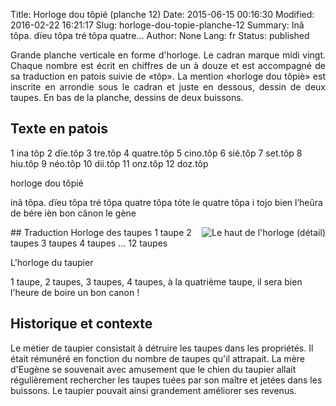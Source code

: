 Title: Horloge dou tôpié (planche 12)
Date: 2015-06-15 00:16:30
Modified: 2016-02-22 16:21:17
Slug: horloge-dou-topie-planche-12
Summary: Inâ tôpa. dïeu tôpa tré tôpa quatre...
Author: None
Lang: fr
Status: published



<p style="text-align:justify;">Grande planche verticale en forme d'horloge. Le cadran marque midi vingt. Chaque nombre est écrit en chiffres de un à douze et est accompagné de sa traduction en patois suivie de «tôp». La mention «horloge dou tôpiè» est inscrite en arrondie sous le cadran et juste en dessous, dessin de deux taupes. En bas de la planche, dessins de deux buissons.</p>


## Texte en patois
1 ina tôp 
2 dïe.tôp 
3 tre.tôp 
4 quatre.tôp 
5 cino.tôp 
6 sié.tôp 
7 set.tôp 
8 hiu.tôp 
9 néo.tôp 
10 dii.tôp 
11 onz.tôp 
12 doz.tôp

horloge dou tôpié

inâ tôpa. dïeu tôpa tré tôpa quatre tôpa tóte le quatre tôpa i tojo bien l’heûra de bére ièn bon cânon 
le gène

<div style="clear:both"></div>

<div style="clear:both"></div>
<img style="float: right;" alt="Le haut de l&#x27;horloge (détail)" src="{static}/images/planche_12_haut_detoure.png">
## Traduction
Horloge des taupes
1 taupe
2 taupes
3 taupes
4 taupes
...
12 taupes

L'horloge du taupier

1 taupe, 2 taupes, 3 taupes, 4 taupes, à la quatrième taupe, il sera bien l'heure de boire un bon canon !

## Historique et contexte
Le métier de taupier consistait à détruire les taupes dans les propriétés. Il était rémunéré en fonction du nombre de taupes qu'il attrapait. La mère d'Eugène se souvenait avec amusement que le chien du taupier allait régulièrement rechercher les taupes tuées par son maître et jetées dans les buissons. Le taupier pouvait ainsi grandement améliorer ses revenus.
